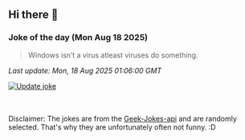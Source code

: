 ## Hi there 👋

### Joke of the day (Mon Aug 18 2025)
<!-- joke -->
>Windows isn’t a virus atleast viruses do something.
<!-- /joke -->

*Last update: Mon, 18 Aug 2025 01:06:00 GMT*

[![Update joke](https://github.com/nclskfm/nclskfm/actions/workflows/joke.yml/badge.svg)](https://github.com/nclskfm/nclskfm/actions/workflows/joke.yml)

<br><br>
Disclaimer: The jokes are from the [Geek-Jokes-api](https://github.com/sameerkumar18/geek-joke-api) and are randomly selected. That's why they are unfortunately often not funny. :D

